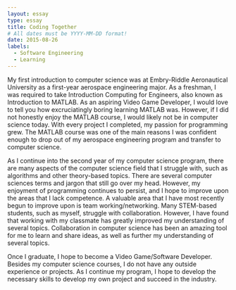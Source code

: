 ```yaml
---
layout: essay
type: essay
title: Coding Together
# All dates must be YYYY-MM-DD format!
date: 2015-08-26
labels:
  - Software Engineering
  - Learning
---
```


My first introduction to computer science was at Embry-Riddle Aeronautical University as a first-year aerospace engineering major. As a freshman, I was required to take Introduction Computing for Engineers, also known as Introduction to MATLAB. As an aspiring Video Game Developer, I would love to tell you how excruciatingly boring learning MATLAB was. However, if I did not honestly enjoy the MATLAB course, I would likely not be in computer science today. With every project I completed, my passion for programming grew. The MATLAB course was one of the main reasons I was confident enough to drop out of my aerospace engineering program and transfer to computer science. 

As I continue into the second year of my computer science program, there are many aspects of the computer science field that I struggle with, such as algorithms and other theory-based topics. There are several computer sciences terms and jargon that still go over my head. However, my enjoyment of programming continues to persist, and I hope to improve upon the areas that I lack competence. A valuable area that I have most recently begun to improve upon is team working/networking. Many STEM-based students, such as myself, struggle with collaboration. However, I have found that working with my classmate has greatly improved my understanding of several topics. Collaboration in computer science has been an amazing tool for me to learn and share ideas, as well as further my understanding of several topics. 

Once I graduate, I hope to become a Video Game/Software Developer. Besides my computer science courses, I do not have any outside experience or projects. As I continue my program, I hope to develop the necessary skills to develop my own project and succeed in the industry.

